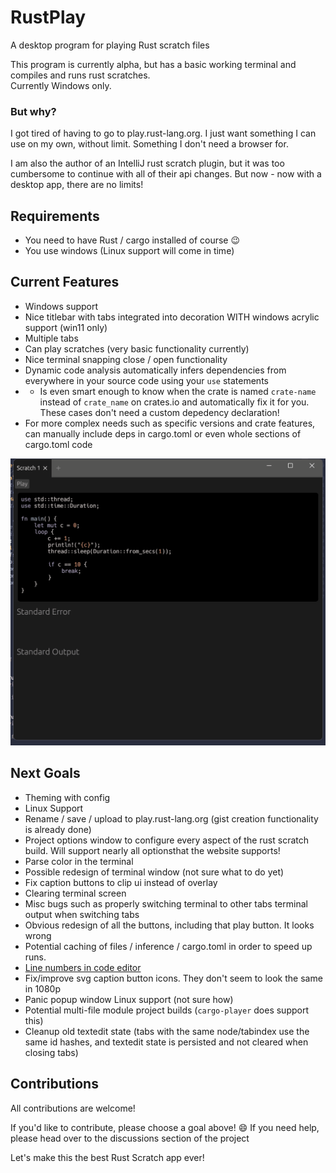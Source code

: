 # RustPlay
A desktop program for playing Rust scratch files

This program is currently alpha, but has a basic working terminal and compiles and runs rust scratches.  
Currently Windows only.

### But why?
I got tired of having to go to play.rust-lang.org. I just want something I can use on my own, without limit. Something I don't need a browser for.

I am also the author of an IntelliJ rust scratch plugin, but it was too cumbersome to continue with all of their api changes. But now - now with a desktop app, there are no limits!

## Requirements
- You need to have Rust / cargo installed of course :wink:
- You use windows (Linux support will come in time)

## Current Features
- Windows support
- Nice titlebar with tabs integrated into decoration WITH windows acrylic support (win11 only)
- Multiple tabs
- Can play scratches (very basic functionality currently)
- Nice terminal snapping close / open functionality
- Dynamic code analysis automatically infers dependencies from everywhere in your source code using your `use` statements
- - Is even smart enough to know when the crate is named `crate-name` instead of `crate_name` on crates.io and automatically fix it for you. These cases don't need a custom depedency declaration!
- For more complex needs such as specific versions and crate features, can manually include deps in cargo.toml or even whole sections of cargo.toml code

![Ui Demo](/readme_assets/ui.gif)

## Next Goals
- Theming with config
- Linux Support
- Rename / save / upload to play.rust-lang.org (gist creation functionality is already done)
- Project options window to configure every aspect of the rust scratch build. Will support nearly all optionsthat the website supports!
- Parse color in the terminal
- Possible redesign of terminal window (not sure what to do yet)
- Fix caption buttons to clip ui instead of overlay
- Clearing terminal screen
- Misc bugs such as properly switching terminal to other tabs terminal output when switching tabs
- Obvious redesign of all the buttons, including that play button. It looks wrong
- Potential caching of files / inference / cargo.toml in order to speed up runs.
- [Line numbers in code editor](https://github.com/emilk/egui/issues/1534)
- Fix/improve svg caption button icons. They don't seem to look the same in 1080p
- Panic popup window Linux support (not sure how)
- Potential multi-file module project builds (`cargo-player` does support this)
- Cleanup old textedit state (tabs with the same node/tabindex use the same id hashes, and textedit state is persisted and not cleared when closing tabs)

## Contributions
All contributions are welcome!

If you'd like to contribute, please choose a goal above! :smile: If you need help, please head over to the discussions section of the project

Let's make this the best Rust Scratch app ever!
